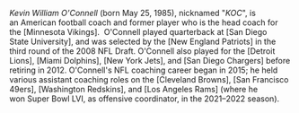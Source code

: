 *Kevin William O'Connell* (born May 25, 1985), nicknamed "*KOC*", is an American football coach and former player who is the head coach for the [Minnesota Vikings].  O'Connell played quarterback at [San Diego State University], and was selected by the [New England Patriots] in the third round of the 2008 NFL Draft. O'Connell also played for the [Detroit Lions], [Miami Dolphins], [New York Jets], and [San Diego Chargers] before retiring in 2012. O'Connell's NFL coaching career began in 2015; he held various assistant coaching roles on the [Cleveland Browns], [San Francisco 49ers], [Washington Redskins], and [Los Angeles Rams] (where he won Super Bowl LVI, as offensive coordinator, in the 2021–2022 season).